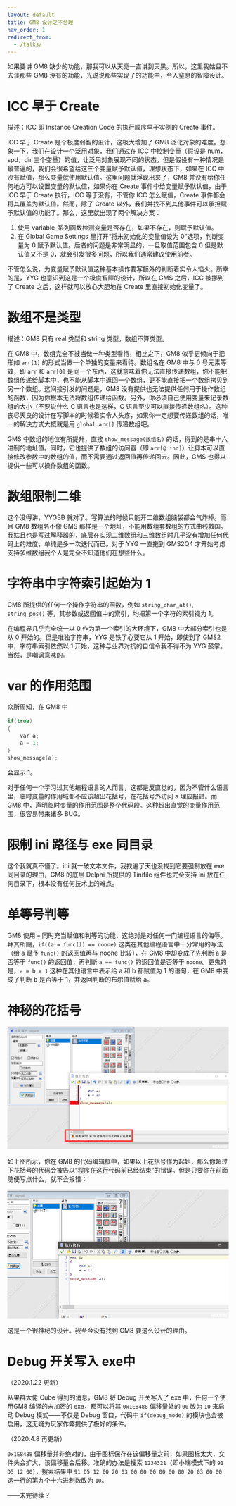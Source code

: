 ```yaml
---
layout: default
title: GM8 设计之不合理
nav_order: 1
redirect_from:
  - /talks/
---
```


如果要讲 GM8 缺少的功能，那我可以从天亮一直讲到天黑。所以，这里我姑且不去谈那些 GM8 没有的功能，光说说那些实现了的功能中，令人窒息的智障设计。

# ICC 早于 Create

描述：ICC 即 Instance Creation Code 的执行顺序早于实例的 Create 事件。

ICC 早于 Create 是个极度弱智的设计，这极大增加了 GM8 泛化对象的难度。想象一下，我们在设计一个泛用对象，我们通过在 ICC 中控制变量（假设是 num，spd，dir 三个变量）的值，让泛用对象展现不同的状态。但是假设有一种情况是最普遍的，我们会很希望给这三个变量赋予默认值，理想状态下，如果在 ICC 中没有赋值，那么变量就使用默认值。这里问题就浮现出来了，GM8 并没有给你任何地方可以设置变量的默认值，如果你在 Create 事件中给变量赋予默认值，由于 ICC 早于 Create 执行，ICC 等于没有，不管你 ICC 怎么赋值，Create 事件都会将其覆盖为默认值。然而，除了 Create 以外，我们并找不到其他事件可以承担赋予默认值的功能了。那么，这里就出现了两个解决方案：

1. 使用 variable_系列函数检测变量是否存在，如果不存在，则赋予默认值。
2. 在 Global Game Settings 里打开“将未初始化的变量值设为 0”选项，判断变量为 0 赋予默认值。后者的问题是非常明显的，一旦取值范围包含 0 但是默认值又不是 0，就会引发很多问题，所以我们通常建议使用前者。

不管怎么说，为变量赋予默认值这种基本操作要写额外的判断着实令人恼火。所幸的是，YYG 也意识到这是一个极度智障的设计，所以在 GMS 之后，ICC 被挪到了 Create 之后，这样就可以放心大胆地在 Create 里直接初始化变量了。

# 数组不是类型

描述：GM8 只有 real 类型和 string 类型，数组不算类型。

在 GM8 中，数组完全不被当做一种类型看待，相比之下，GM8 似乎更倾向于把形如 `arr[1]` 的形式当做一个单独的变量来看待。数组名在 GM8 中与 0 号元素等效，即 `arr` 和 `arr[0]` 是同一个东西，这就意味着你无法直接传递数组，你不能把数组传递给脚本中，也不能从脚本中返回一个数组，更不能直接把一个数组拷贝到另一个数组。这间接引发的问题是，GM8 没有提供也无法提供任何用于操作数组的函数，因为你根本无法将数组传递给函数。另外，你必须自己使用变量来记录数组的大小（不要说什么 C 语言也是这样，C 语言至少可以直接传递数组名）。这种丧尽天良的设计在写脚本的时候着实令人头疼，如果你一定想要传递数组的话，唯一的解决方式大概就是用 `global.arr[]` 传递数组吧。

GMS 中数组的地位有所提升，直接 `show_message(数组名)` 的话，得到的是串十六进制的地址值。同时，它也提供了数组的访问器（即 `arr[@ ind]`）让脚本可以直接修改参数中的数组的值，而不需要通过返回值再传递回去。因此，GMS 也得以提供一些可以操作数组的函数。

# 数组限制二维

这个没得讲，YYGSB 就对了。写算法的时候只能开二维数组脑袋都会气炸掉。而且 GM8 数组名不像 GMS 那样是一个地址，不能用数组套数组的方式曲线救国。我姑且也是写过解释器的，底层在实现二维数组和三维数组时几乎没有增加任何代码上的难度，单纯是多一次迭代而已。对于 YYG 一直拖到 GMS2Q4 才开始考虑支持多维数组我个人是完全不知道他们在想些什么。

# 字符串中字符索引起始为 1

GM8 所提供的任何一个操作字符串的函数，例如 `string_char_at()`, `string_pos()` 等，其参数或返回值中的索引，均把第一个字符的索引视为 1。

在编程界几乎完全统一以 0 作为第一个索引的大环境下，GM8 中大部分索引也是从 0 开始的。但是唯独字符串，YYG 是铁了心要它从 1 开始，即使到了 GMS2 中，字符串索引依然以 1 开始，这种与业界对抗的自信令我不得不为 YYG 鼓掌。当然，是嘲讽意味的。

# var 的作用范围

众所周知，在 GM8 中

```c
if(true)
{
    var a;
    a = 1;
}
show_message(a);
```

会显示 1。

对于任何一个学习过其他编程语言的人而言，这都是反直觉的，因为不管什么语言里，临时变量的作用域都不应该超出花括号，在花括号外访问 a 理应报错。而 GM8 中，声明临时变量的作用范围是整个代码段。这种超出直觉的变量作用范围，很容易带来诸多 BUG。

# 限制 ini 路径与 exe 同目录

这个我就真不懂了。ini 就一破文本文件，我找遍了天也没找到它要强制放在 exe 同目录的理由，GM8 的底层 Delphi 所提供的 Tinifile 组件也完全支持 ini 放在任何目录下，根本没有任何技术上的难点。

# 单等号判等

GM8 使用 `=` 同时充当赋值和判等的功能，这绝对是对任何一门编程语言的侮辱。拜其所赐，`if((a = func()) == noone)` 这类在其他编程语言中十分常用的写法（给 a 赋予 `func()` 的返回值再与 noone 比较），在 GM8 中却变成了先判断 a 是否等于 `func()` 的返回值，再判断 `a == func()` 的返回值是否等于 `noone`。更鬼的是，`a = b = 1` 这种在其他语言中表示给 a 和 b 都赋值为 1 的语句，在 GM8 中变成了判断 b 是否等于 1，并返回判断的布尔值赋给 a。

# 神秘的花括号

![BUG](/assets/images/unreasonable/bug1.png)

如上图所示，你在 GM8 的代码编辑框中，如果以上花括号作为起始，那么你超过下花括号的代码会被告以“程序在这行代码前已经结束”的错误。但是只要你在前面随便写点什么，就不会报错：

![BUG](/assets/images/unreasonable/bug2.png)

这是一个很神秘的设计。我至今没有找到 GM8 要这么设计的理由。

# Debug 开关写入 exe中

（2020.1.22 更新）

从果群大佬 Cube 得到的消息，GM8 将 Debug 开关写入了 exe 中，任何一个使 用GM8 编译的未加密的 exe，都可以将其 `0x1E8488` 偏移量处的 `00` 改为 `10` 来启动 Debug 模式——不仅是 Debug 窗口，代码中 `if(debug_mode)` 的模块也会被启用，这无疑为玩家作弊提供了极好的条件。

（2020.4.8 再更新）

`0x1E8488` 偏移量并非绝对的，由于图标保存在该偏移量之前，如果图标太大，文件头会扩大，该偏移量会后移。准确的办法是搜索 `1234321`（即小端模式下的 `91 D5 12 00`），搜索结果中 `91 D5 12 00 20 03 00 00 00 00 00 00 20 03 00 00` 这一行的第九个十六进制数改为 `10`。

——未完待续？
